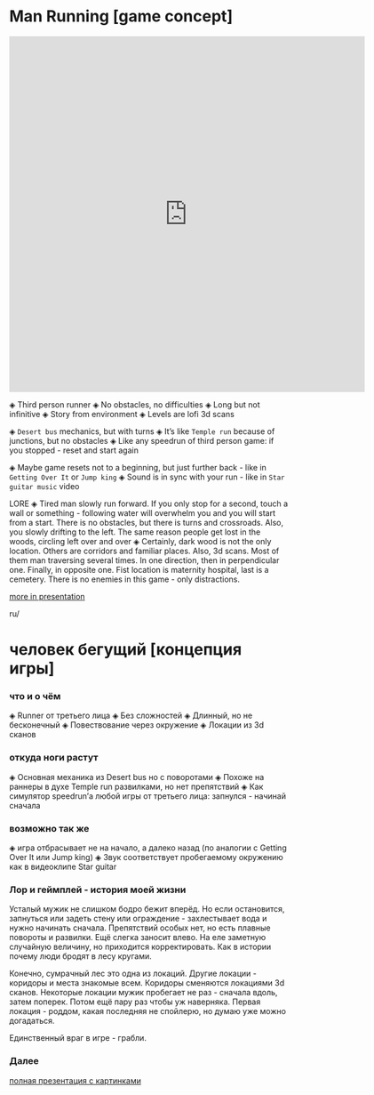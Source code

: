 # Man Running [game concept]

<iframe src="https://player.vimeo.com/video/578824572" width="640" height="640" frameborder="0" allow="autoplay; fullscreen; picture-in-picture" allowfullscreen></iframe>

◈ Third person runner
◈ No obstacles, no difficulties
◈ Long but not infinitive
◈ Story from environment
◈ Levels are lofi 3d scans

◈ `Desert bus` mechanics, but with turns
◈ It’s like `Temple run` because of junctions, but no obstacles
◈ Like any speedrun of third person game: if you stopped - reset and start again

◈ Maybe game resets not to a beginning, but just further back - like in `Getting Over It` or `Jump king`
◈ Sound is in sync with your run - like in `Star guitar music` video

LORE
◈ Tired man slowly run forward. If you only stop for a second, touch a wall or something - following water will overwhelm you and you will start from a start. There is no obstacles, but there is turns and crossroads. Also, you slowly drifting to the left. The same reason people get lost in the woods, circling left over and over
◈ Сertainly, dark wood is not the only location. Others are corridors and familiar places. Also, 3d scans. Most of them man traversing several times. In one direction, then in perpendicular one. Finally, in opposite one. Fist location is maternity hospital, last is a cemetery.
There is no enemies in this game - only distractions.


[more in presentation](https://docs.google.com/presentation/d/1cg4EXlEeBKTtUnIovWqRY5cbkt3SBbxGGctBn_Iew7M/edit?usp=sharing)


ru/

# человек бегущий [концепция игры]

### что и о чём
◈ Runner от третьего лица ◈ Без сложностей ◈ Длинный, но не бесконечный ◈ Повествование через окружение ◈ Локации из 3d сканов

### откуда ноги растут
◈ Основная механика из Desert bus но с поворотами ◈ Похоже на раннеры в духе Temple run развилками, но нет препятствий ◈ Как симулятор speedrun’а любой игры от третьего лица: запнулся - начинай сначала

### возможно так же
◈ игра отбрасывает не на начало, а далеко назад (по аналогии с Getting Over It или Jump king) ◈ Звук соответствует пробегаемому окружению как в видеоклипе Star guitar

### Лор и геймплей - история моей жизни
Усталый мужик не слишком бодро бежит вперёд. Но если остановится, запнуться или задеть стену или ограждение - захлестывает вода и нужно начинать сначала. Препятствий особых нет, но есть плавные повороты и развилки. Ещё слегка заносит влево. На еле заметную случайную величину, но приходится корректировать. Как в истории почему люди бродят в лесу кругами.

Конечно, сумрачный лес это одна из локаций. Другие локации - коридоры и места знакомые всем. Коридоры сменяются локациями 3d сканов. Некоторые локации мужик пробегает не раз - сначала вдоль, затем поперек. Потом ещё пару раз чтобы уж наверняка.
Первая локация - роддом, какая последняя не спойлерю, но думаю уже можно догадаться.

Единственный враг в игре - грабли.

### Далее
[полная презентация с картинками](https://docs.google.com/presentation/d/14TX5pMGWOx-LqvqaRSYfApHZ64q54zEFQId1PEj2ul8/edit?usp=sharing)